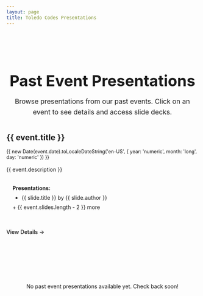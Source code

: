 ```yaml
---
layout: page
title: Toledo Codes Presentations
---
```


<script setup>
import { data as events } from './events.data.ts'
</script>

<div class="page-header">
  <h1>Past Event Presentations</h1>
  <p class="intro-text">Browse presentations from our past events. Click on an event to see details and access slide decks.</p>
</div>

<div class="events-container">
  <div v-for="event in events" :key="event.url" class="event-item">
    <h2>
      <a :href="event.url">{{ event.title }}</a>
    </h2>
    <div class="event-meta">
      {{ new Date(event.date).toLocaleDateString('en-US', {
        year: 'numeric',
        month: 'long',
        day: 'numeric'
      }) }}
    </div>
    <div class="event-description">
      {{ event.description }}
    </div>
    <div class="slides-preview" v-if="event.slides && event.slides.length > 0">
      <strong>Presentations:</strong>
      <ul>
        <li v-for="slide in event.slides.slice(0, 2)" :key="slide.title">
          {{ slide.title }} by {{ slide.author }}
        </li>
      </ul>
      <span v-if="event.slides.length > 2">+ {{ event.slides.length - 2 }} more</span>
    </div>
    <a :href="event.url" class="view-details">View Details →</a>
  </div>
  <div v-if="events.length === 0" class="no-events">
    <p>No past event presentations available yet. Check back soon!</p>
  </div>
</div>

<style>
.page-header {
  text-align: center;
  margin-bottom: 2.5rem;
  padding-top: 3rem;
}

.page-header h1 {
  margin-bottom: 1rem;
  font-size: 2.5rem;
  color: var(--vp-c-brand);
}

.intro-text {
  max-width: 640px;
  margin: 0 auto;
  color: var(--vp-c-text-2);
  font-size: 1.1rem;
  line-height: 1.6;
}

.events-container {
  max-width: 800px;
  margin: 20px auto 0 auto;
}

.event-item {
  margin-bottom: 3rem;
  padding-bottom: 2rem;
  border-bottom: 1px solid var(--vp-c-divider);
}

.event-item:last-child {
  border-bottom: none;
}

.event-meta {
  color: var(--vp-c-text-2);
  font-size: 0.9em;
  margin: 0.5rem 0;
}

.event-description {
  margin: 1rem 0;
}

.slides-preview {
  margin: 1rem 0;
  padding: 1rem;
  background-color: var(--vp-c-bg-soft);
  border-radius: 8px;
}

.slides-preview ul {
  margin: 0.5rem 0;
  padding-left: 1.5rem;
}

.view-details {
  display: inline-block;
  margin-top: 1rem;
  color: var(--vp-c-brand);
  text-decoration: none;
  font-weight: 500;
}

.view-details:hover {
  text-decoration: underline;
}

.no-events {
  text-align: center;
  padding: 2rem;
  color: var(--vp-c-text-2);
}
</style> 